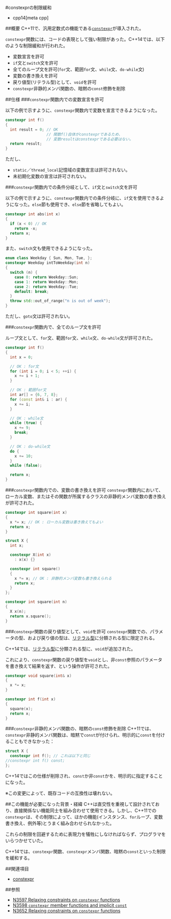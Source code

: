 #constexprの制限緩和
* cpp14[meta cpp]

##概要
C++11で、汎用定数式の機能である[`constexpr`](/lang/cpp11/constexpr.md)が導入された。

`constexpr`関数には、コードの表現として強い制限があった。C++14では、以下のような制限緩和が行われた。

- 変数宣言を許可
- `if`文と`switch`文を許可
- 全てのループ文を許可(`for`文、範囲`for`文、`while`文、`do-while`文)
- 変数の書き換えを許可
- 戻り値型(リテラル型)として、`void`を許可
- `constexpr`非静的メンバ関数の、暗黙の`const`修飾を削除


##仕様
###`constexpr`関数内での変数宣言を許可

以下の例で示すように、`constexpr`関数内で変数を宣言できるようになった。

```cpp
constexpr int f()
{
  int result = 0; // OK
                  // 関数f()自体がconstexprであるため、
                  // 変数resultはconstexprである必要はない。
  return result;
}
```

ただし、

- `static`／`thread_local`記憶域の変数宣言は許可されない。
- 未初期化変数の宣言は許可されない。


###`constexpr`関数内での条件分岐として、`if`文と`switch`文を許可

以下の例で示すように、`constexpr`関数内での条件分岐に、`if`文を使用できるようになった。`else`節も使用でき、`else`節を省略してもよい。

```cpp
constexpr int abs(int x)
{
  if (x < 0) // OK
    return -x;
  return x;
}
```

また、`switch`文も使用できるようになった。

```cpp
enum class Weekday { Sun, Mon, Tue, };
constexpr Weekday intToWeekday(int n)
{
  switch (n) {
    case 0: return Weekday::Sun;
    case 1: return Weekday::Mon;
    case 2: return Weekday::Tue;
    default: break;
  }
  throw std::out_of_range("n is out of week");
}
```

ただし、`goto`文は許可されない。


###`constexpr`関数内で、全てのループ文を許可

ループ文として、`for`文、範囲`for`文、`while`文、`do-while`文が許可された。

```cpp
constexpr int f()
{
  int x = 0;

  // OK : for文
  for (int i = 0; i < 5; ++i) {
    x += i + 1;
  }

  // OK : 範囲for文
  int ar[] = {6, 7, 8};
  for (const int& i : ar) {
    x += i;
  }

  // OK : while文
  while (true) {
    x += 9;
    break;
  }

  // OK : do-while文
  do {
    x += 10;
  }
  while (false);

  return x;
}
```


###`constexpr`関数内での、変数の書き換えを許可
`constexpr`関数内において、ローカル変数、またはその関数が所属するクラスの非静的メンバ変数の書き換えが許可された。

```cpp
constexpr int square(int x)
{
  x *= x; // OK : ローカル変数は書き換えてもよい
  return x;
}
```

```cpp
struct X {
  int x;

  constexpr X(int x)
    : x(x) {}

  constexpr int square()
  {
    x *= x; // OK : 非静的メンバ変数も書き換えられる
    return x;
  }
};

constexpr int square(int n)
{
  X x(n);
  return x.square();
}
```


###`constexpr`関数の戻り値型として、`void`を許可
`constexpr`関数での、パラメータの型、および戻り値の型は、[リテラル型](/reference/type_traits/is_literal_type.md)に分類される型に限定される。

C++14では、[リテラル型](/reference/type_traits/is_literal_type.md)に分類される型に、`void`が追加された。

これにより、`constexpr`関数の戻り値型を`void`とし、非`const`参照のパラメータを書き換えて結果を返す、という操作が許可された。

```cpp
constexpr void square(int& x)
{
  x *= x;
}

constexpr int f(int x)
{
  square(x);
  return x;
}
```


###`constexpr`非静的メンバ関数の、暗黙の`const`修飾を削除
C++11では、`constexpr`非静的メンバ関数は、暗黙で`const`が付けられ、明示的に`const`を付けることもできなかった：

```cpp
struct X {
  constexpr int f(); // これは以下と同じ
//constexpr int f() const;
};
```

C++14ではこの仕様が削除され、`const`か非`const`かを、明示的に指定することになった。

※この変更によって、既存コードの互換性は壊れない。


##この機能が必要になった背景・経緯
C++は直交性を重視して設計されており、直接関係ない機能同士を組み合わせて使用できる。しかし、C++11での`constexpr`は、その制限によって、ほかの機能(インスタンス、`for`ループ、変数書き換え、例外等)とうまく組み合わせられなかった。

これらの制限を回避するために表現力を犠牲にしなければならず、プログラマをいらつかせていた。

C++14では、`constexpr`関数、`constexpr`メンバ関数、暗黙の`const`といった制限を緩和する。


##関連項目
- [constexpr](/lang/cpp11/constexpr.md)


##参照
- [N3597 Relaxing constraints on `constexpr` functions](http://www.open-std.org/jtc1/sc22/wg21/docs/papers/2013/n3597.html)
- [N3598 `constexpr` member functions and implicit `const`](http://www.open-std.org/jtc1/sc22/wg21/docs/papers/2013/n3598.html)
- [N3652 Relaxing constraints on `constexpr` functions](http://www.open-std.org/jtc1/sc22/wg21/docs/papers/2013/n3652.html)

